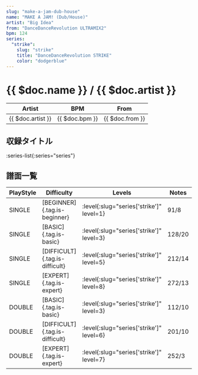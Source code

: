 ```yaml
---
slug: "make-a-jam-dub-house"
name: "MAKE A JAM! (Dub/House)"
artist: "Big Idea"
from: "DanceDanceRevolution ULTRAMIX2"
bpm: 124
series:
  "strike":
    slug: "strike"
    title: "DanceDanceRevolution STRIKE"
    color: "dodgerblue"
---
```


# {{ $doc.name }} / {{ $doc.artist }}

|Artist|BPM|From|
|------|---|----|
|{{ $doc.artist }}|{{ $doc.bpm }}|{{ $doc.from }}|

## 収録タイトル

:series-list{:series="series"}

## 譜面一覧

|PlayStyle|Difficulty|Levels|Notes|Movie|
|---------|----------|------|-----|-----|
|SINGLE|[BEGINNER]{.tag.is-beginner}|:level{:slug="series['strike']" level=1}|91/8||
|SINGLE|[BASIC]{.tag.is-basic}|:level{:slug="series['strike']" level=3}|128/20||
|SINGLE|[DIFFICULT]{.tag.is-difficult}|:level{:slug="series['strike']" level=5}|212/14||
|SINGLE|[EXPERT]{.tag.is-expert}|:level{:slug="series['strike']" level=8}|272/13||
|DOUBLE|[BASIC]{.tag.is-basic}|:level{:slug="series['strike']" level=3}|112/10||
|DOUBLE|[DIFFICULT]{.tag.is-difficult}|:level{:slug="series['strike']" level=6}|201/10||
|DOUBLE|[EXPERT]{.tag.is-expert}|:level{:slug="series['strike']" level=7}|252/3||
